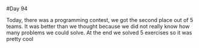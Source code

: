 #Day 94

Today, there was a programming contest, we got the second place out of 5 teams.
It was better than we thought because we did not really know how many problems we could solve. At the end we solved 5 exercises so it was pretty cool